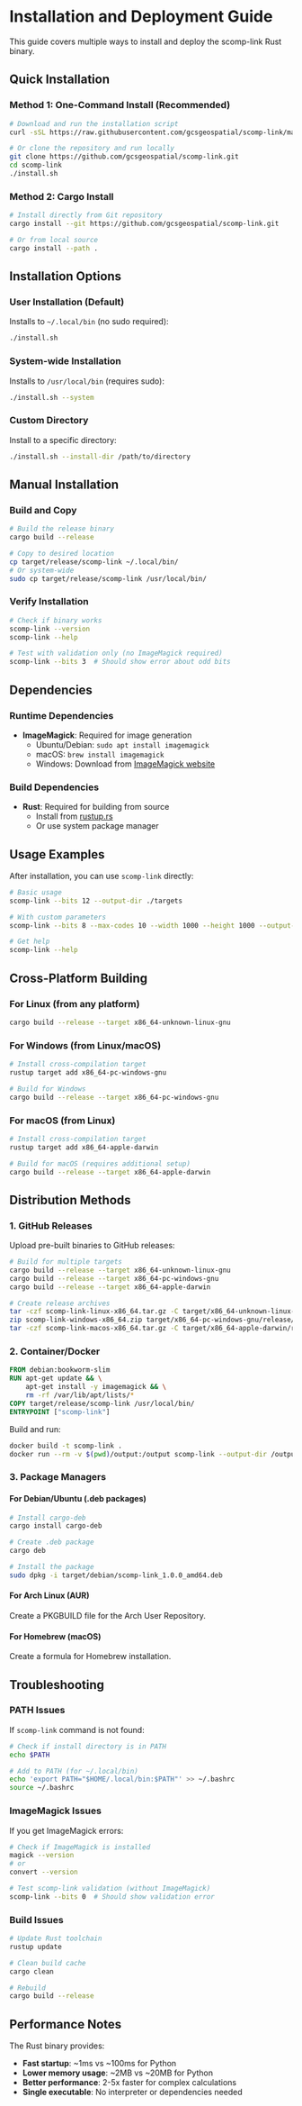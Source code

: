 # Installation and Deployment Guide

This guide covers multiple ways to install and deploy the scomp-link Rust binary.

## Quick Installation

### Method 1: One-Command Install (Recommended)
```bash
# Download and run the installation script
curl -sSL https://raw.githubusercontent.com/gcsgeospatial/scomp-link/main/install.sh | bash

# Or clone the repository and run locally
git clone https://github.com/gcsgeospatial/scomp-link.git
cd scomp-link
./install.sh
```

### Method 2: Cargo Install
```bash
# Install directly from Git repository
cargo install --git https://github.com/gcsgeospatial/scomp-link.git

# Or from local source
cargo install --path .
```

## Installation Options

### User Installation (Default)
Installs to `~/.local/bin` (no sudo required):
```bash
./install.sh
```

### System-wide Installation
Installs to `/usr/local/bin` (requires sudo):
```bash
./install.sh --system
```

### Custom Directory
Install to a specific directory:
```bash
./install.sh --install-dir /path/to/directory
```

## Manual Installation

### Build and Copy
```bash
# Build the release binary
cargo build --release

# Copy to desired location
cp target/release/scomp-link ~/.local/bin/
# Or system-wide
sudo cp target/release/scomp-link /usr/local/bin/
```

### Verify Installation
```bash
# Check if binary works
scomp-link --version
scomp-link --help

# Test with validation only (no ImageMagick required)
scomp-link --bits 3  # Should show error about odd bits
```

## Dependencies

### Runtime Dependencies
- **ImageMagick**: Required for image generation
  - Ubuntu/Debian: `sudo apt install imagemagick`
  - macOS: `brew install imagemagick`
  - Windows: Download from [ImageMagick website](https://imagemagick.org/script/download.php#windows)

### Build Dependencies
- **Rust**: Required for building from source
  - Install from [rustup.rs](https://rustup.rs/)
  - Or use system package manager

## Usage Examples

After installation, you can use `scomp-link` directly:

```bash
# Basic usage
scomp-link --bits 12 --output-dir ./targets

# With custom parameters
scomp-link --bits 8 --max-codes 10 --width 1000 --height 1000 --output-dir ./test

# Get help
scomp-link --help
```

## Cross-Platform Building

### For Linux (from any platform)
```bash
cargo build --release --target x86_64-unknown-linux-gnu
```

### For Windows (from Linux/macOS)
```bash
# Install cross-compilation target
rustup target add x86_64-pc-windows-gnu

# Build for Windows
cargo build --release --target x86_64-pc-windows-gnu
```

### For macOS (from Linux)
```bash
# Install cross-compilation target
rustup target add x86_64-apple-darwin

# Build for macOS (requires additional setup)
cargo build --release --target x86_64-apple-darwin
```

## Distribution Methods

### 1. GitHub Releases
Upload pre-built binaries to GitHub releases:
```bash
# Build for multiple targets
cargo build --release --target x86_64-unknown-linux-gnu
cargo build --release --target x86_64-pc-windows-gnu
cargo build --release --target x86_64-apple-darwin

# Create release archives
tar -czf scomp-link-linux-x86_64.tar.gz -C target/x86_64-unknown-linux-gnu/release scomp-link
zip scomp-link-windows-x86_64.zip target/x86_64-pc-windows-gnu/release/scomp-link.exe
tar -czf scomp-link-macos-x86_64.tar.gz -C target/x86_64-apple-darwin/release scomp-link
```

### 2. Container/Docker
```dockerfile
FROM debian:bookworm-slim
RUN apt-get update && \
    apt-get install -y imagemagick && \
    rm -rf /var/lib/apt/lists/*
COPY target/release/scomp-link /usr/local/bin/
ENTRYPOINT ["scomp-link"]
```

Build and run:
```bash
docker build -t scomp-link .
docker run --rm -v $(pwd)/output:/output scomp-link --output-dir /output
```

### 3. Package Managers

#### For Debian/Ubuntu (.deb packages)
```bash
# Install cargo-deb
cargo install cargo-deb

# Create .deb package
cargo deb

# Install the package
sudo dpkg -i target/debian/scomp-link_1.0.0_amd64.deb
```

#### For Arch Linux (AUR)
Create a PKGBUILD file for the Arch User Repository.

#### For Homebrew (macOS)
Create a formula for Homebrew installation.

## Troubleshooting

### PATH Issues
If `scomp-link` command is not found:
```bash
# Check if install directory is in PATH
echo $PATH

# Add to PATH (for ~/.local/bin)
echo 'export PATH="$HOME/.local/bin:$PATH"' >> ~/.bashrc
source ~/.bashrc
```

### ImageMagick Issues
If you get ImageMagick errors:
```bash
# Check if ImageMagick is installed
magick --version
# or
convert --version

# Test scomp-link validation (without ImageMagick)
scomp-link --bits 0  # Should show validation error
```

### Build Issues
```bash
# Update Rust toolchain
rustup update

# Clean build cache
cargo clean

# Rebuild
cargo build --release
```

## Performance Notes

The Rust binary provides:
- **Fast startup**: ~1ms vs ~100ms for Python
- **Lower memory usage**: ~2MB vs ~20MB for Python
- **Better performance**: 2-5x faster for complex calculations
- **Single executable**: No interpreter or dependencies needed